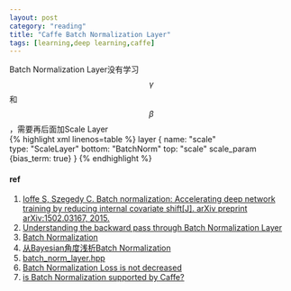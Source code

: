 ```yaml
---
layout: post
category: "reading"
title: "Caffe Batch Normalization Layer"
tags: [learning,deep learning,caffe]
---
```


Batch Normalization Layer没有学习$$\gamma$$和$$\beta$$，需要再后面加Scale Layer  
{% highlight xml linenos=table %}
layer {
  name: "scale"   
  type: "ScaleLayer"
  bottom: "BatchNorm"
  top: "scale"
  scale_param {bias_term: true}
}
{% endhighlight %}    

#### ref   
1. [Ioffe S, Szegedy C. Batch normalization: Accelerating deep network training by reducing internal covariate shift[J]. arXiv preprint arXiv:1502.03167, 2015.](http://arxiv.org/abs/1502.03167)
2. [Understanding the backward pass through Batch Normalization Layer](https://kratzert.github.io/2016/02/12/understanding-the-gradient-flow-through-the-batch-normalization-layer.html)
3. [Batch Normalization](http://shuokay.com/2016/05/28/batch-norm/)   
4. [从Bayesian角度浅析Batch Normalization](http://www.cnblogs.com/neopenx/p/5211969.html)      
5. [batch_norm_layer.hpp](https://github.com/BVLC/caffe/blob/master/include/caffe/layers/batch_norm_layer.hpp#L25-L27)    
6. [Batch Normalization   Loss is not decreased](https://github.com/BVLC/caffe/issues/3347)     
7. [is Batch Normalization supported by Caffe?](https://groups.google.com/forum/#!topic/caffe-users/h4E6FV_XkfA)    

